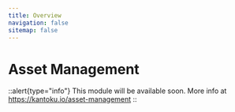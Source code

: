 ```yaml
---
title: Overview
navigation: false
sitemap: false
---
```


# Asset Management

::alert{type="info"}
This module will be available soon. More info at https://kantoku.io/asset-management
::